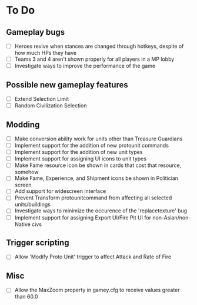 # To Do 

## Gameplay bugs
- [ ] Heroes revive when stances are changed through hotkeys, despite of how much HPs they have
- [ ] Teams 3 and 4 aren't shown properly for all players in a MP lobby
- [ ] Investigate ways to improve the performance of the game

## Possible new gameplay features
- [ ] Extend Selection Limit
- [ ] Random Civilization Selection

## Modding
- [ ] Make conversion ability work for units other than Treasure Guardians
- [ ] Implement support for the addition of new protounit commands
- [ ] Implement support for the addition of new unit types
- [ ] Implement support for assigning UI icons to unit types
- [ ] Make Fame resource icon be shown in cards that cost that resource, somehow
- [ ] Make Fame, Experience, and Shipment icons be shown in Politician screen
- [ ] Add support for widescreen interface
- [ ] Prevent Transform protounitcommand from affecting all selected units/buildings
- [ ] Investigate ways to minimize the occurence of the 'replacetexture' bug
- [ ] Implement support for assigning Export UI/Fire Pit UI for non-Asian/non-Native civs

## Trigger scripting
- [ ] Allow 'Modify Proto Unit' trigger to affect Attack and Rate of Fire

## Misc
- [ ] Allow the MaxZoom property in gamey.cfg to receive values greater than 60.0
